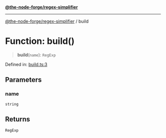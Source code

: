 [**@the-node-forge/regex-simplifier**](../README.md)

---

[@the-node-forge/regex-simplifier](../globals.md) / build

# Function: build()

> **build**(`name`): `RegExp`

Defined in:
[build.ts:3](https://github.com/The-Node-Forge/regex-simplifier/blob/a50a5fda07b295ec8fafbac0843c444a840c8a2f/src/build.ts#L3)

## Parameters

### name

`string`

## Returns

`RegExp`
